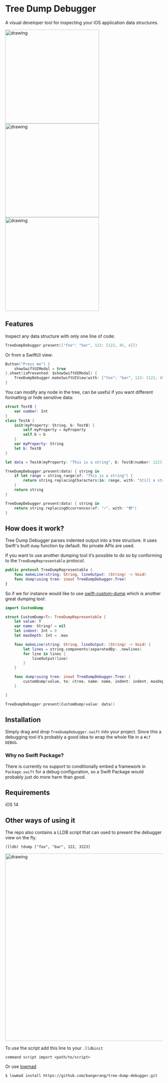 # Tree Dump Debugger
A visual developer tool for inspecting your iOS application data structures.

<p float="left">
 <img src="Resources/video.gif" alt="drawing" width="300"/>
<img src="Resources/example1.png" alt="drawing" width="300"/>
<img src="Resources/example2.png" alt="drawing" width="300"/>   
</p>



## Features
Inspect any data structure with only one line of code:

```swift
TreeDumpDebugger.present(["foo": "bar", 122: [122, 45, 4]])
```

Or from a SwiftUI view:

```swift
Button("Press me") {
    showSwiftUIModal = true
}.sheet(isPresented: $showSwiftUIModal) {
    TreeDumpDebugger.makeSwiftUIView(with: ["foo": "bar", 122: [122, 45, 4]])
}
```

You can modify any node in the tree, can be useful if you want different formatting or hide sensitive data:
```swift
struct TestB {
    var number: Int
}
class TestA {
    init(myProperty: String, b: TestB) {
        self.myProperty = myProperty
        self.b = b
    }
    var myProperty: String
    let b: TestB
}

let data = TestA(myProperty: "This is a string", b: TestB(number: 122))

TreeDumpDebugger.present(data) { string in
    if let range = string.range(of: "This is a string") {
        return string.replacingCharacters(in: range, with: "Still a string but changed")
    }
    return string
}

TreeDumpDebugger.present(data) { string in
    return string.replacingOccurrences(of: "▿", with: "😎")
}

```

## How does it work?

Tree Dump Debugger parses indented output into a tree structure. It uses Swift's built `dump` function by default. No private APIs are used.

If you want to use another dumping tool it’s possible to do so by conforming to the `TreeDumpRepresentable` protocol.

```swift
public protocol TreeDumpRepresentable {
    func makeLine(string: String, lineOutput: (String) -> Void)
    func dump(using tree: inout TreeDumpDebugger.Tree)
}
```

So if we for instance would like to use [swift-custom-dump](https://github.com/pointfreeco/swift-custom-dump) which is another great dumping tool:
```swift
import CustomDump

struct CustomDump<T>: TreeDumpRepresentable {
    let value: T
    var name: String? = nil
    let indent: Int = 0
    let maxDepth: Int = .max

    func makeLine(string: String, lineOutput: (String) -> Void) {
        let lines = string.components(separatedBy: .newlines)
        for line in lines {
            lineOutput(line)
        }
    }

    func dump(using tree: inout TreeDumpDebugger.Tree) {
        customDump(value, to: &tree, name: name, indent: indent, maxDepth: maxDepth)
    }

}

TreeDumpDebugger.present(CustomDump(value: data))
```

## Installation

Simply drag and drop `TreeDumpDebugger.swift` into your project. Since this a debugging tool it’s probably a good idea to wrap the whole file in a `#if DEBUG`.

### Why no Swift Package?

There is currently no support to conditionally embed a framework in `Package.swift` for a debug configuration, so a Swift Package would probably just do more harm than good.

## Requirements
iOS 14

## Other ways of using it
The repo also contains a LLDB script that can used to present the debugger view on the fly.
```
(lldb) tdump ["foo", "bar", 122, 3223]
```

<img src="Resources/video2.gif" alt="drawing" width="600"/>

To use the script add this line to your `.lldbinit`
```
command script import <path/to/script>
```
Or use [lowmad](https://github.com/bangerang/lowmad)
```bash
$ lowmad install https://github.com/bangerang/tree-dump-debugger.git
```
